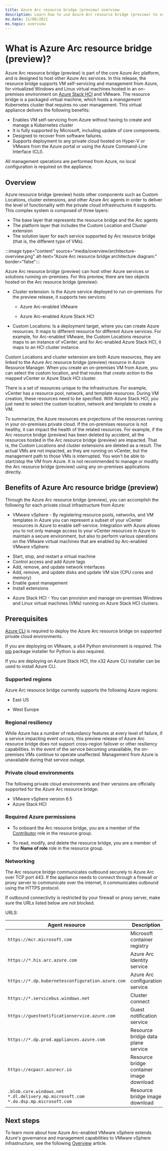 ```yaml
---
title: Azure Arc resource bridge (preview) overview
description: Learn how to use Azure Arc resource bridge (preview) to support VM self-servicing on Azure Stack HCI, VMware, and System Center Virtual Machine Manager.
ms.date: 11/08/2021
ms.topic: overview
---
```


# What is Azure Arc resource bridge (preview)?

Azure Arc resource bridge (preview) is part of the core Azure Arc platform, and is designed to host other Azure Arc services. In this release, the resource bridge supports VM self-servicing and management from Azure, for virtualized Windows and Linux virtual machines hosted in an on-premises environment on [Azure Stack HCI](/azure-stack/hci/overview) and VMware. The resource bridge is a packaged virtual machine, which hosts a *management* Kubernetes cluster that requires no user management. This virtual appliance delivers the following benefits:

* Enables VM self-servicing from Azure without having to create and manage a Kubernetes cluster
* It is fully supported by Microsoft, including update of core components.
* Designed to recover from software failures.
* Supports deployment to any private cloud hosted on Hyper-V or VMware from the Azure portal or using the Azure Command-Line Interface (CLI).

All management operations are performed from Azure, no local configuration is required on the appliance.

## Overview

Azure resource bridge (preview) hosts other components such as Custom Locations, cluster extensions, and other Azure Arc agents in order to deliver the level of functionality with the private cloud infrastructures it supports. This complex system is composed of three layers:

* The base layer that represents the resource bridge and the Arc agents
* The platform layer that includes the Custom Location and Cluster extension
* The solution layer for each service supported by Arc resource bridge (that is, the different type of VMs).

:::image type="content" source="media/overview/architecture-overview.png" alt-text="Azure Arc resource bridge architecture diagram." border="false":::

Azure Arc resource bridge (preview) can host other Azure services or solutions running on-premises. For this preview, there are two objects hosted on the Arc resource bridge (preview):

* Cluster extension: Is the Azure service deployed to run on-premises. For the preview release, it supports two services:

   - Azure Arc-enabled VMware

   - Azure Arc-enabled Azure Stack HCI

* Custom Locations: Is a deployment target, where you can create Azure resources. It maps to different resource for different Azure services. For example, for Arc-enabled VMware, the Custom Locations resource maps to an instance of vCenter, and for Arc-enabled Azure Stack HCI, it maps to an HCI cluster instance.

Custom Locations and cluster extension are both Azure resources, they are linked to the Azure Arc resource bridge (preview) resource in Azure Resource Manager. When you create an on-premises VM from Azure, you can select the custom location, and that routes that *create action* to the mapped vCenter or Azure Stack HCI cluster.

There is a set of resources unique to the infrastructure. For example, vCenter has a resource pool, network, and template resources. During VM creation, these resources need to be specified. With Azure Stack HCI, you just need to select the custom location, network and template to create a VM.

To summarize, the Azure resources are projections of the resources running in your on-premises private cloud. If the on-premises resource is not healthy, it can impact the health of the related resources. For example, if the Arc resource bridge (preview) has been deleted by accident, all the resources hosted in the Arc resource bridge (preview) are impacted. That is, the Custom Locations and cluster extensions are deleted as a result. The actual VMs are not impacted, as they are running on vCenter, but the management path to those VMs is interrupted. You won't be able to start/stop the VM from Azure. It is not recommended to manage or modify the Arc resource bridge (preview) using any on-premises applications directly.

## Benefits of Azure Arc resource bridge (preview)

Through the Azure Arc resource bridge (preview), you can accomplish the following for each private cloud infrastructure from Azure:

* VMware vSphere - By registering resource pools, networks, and VM templates in Azure you can represent a subset of your vCenter resources in Azure to enable self-service. Integration with Azure allows you to not only manage access to your vCenter resources in Azure to maintain a secure environment, but also to perform various operations on the VMware virtual machines that are enabled by Arc-enabled VMware vSphere:

- Start, stop, and restart a virtual machine
- Control access and add Azure tags
- Add, remove, and update network interfaces
- Add, remove, and update disks and update VM size (CPU cores and memory)
- Enable guest management
- Install extensions

* Azure Stack HCI - You can provision and manage on-premises Windows and Linux virtual machines (VMs) running on Azure Stack HCI clusters.

## Prerequisites

[Azure CLI](/cli/azure/install-azure-cli) is required to deploy the Azure Arc resource bridge on supported private cloud environments.

If you are deploying on VMware, a x64 Python environment is required. The [pip](https://pypi.org/project/pip/) package installer for Python is also required.

If you are deploying on Azure Stack HCI, the x32 Azure CLI installer can be used to install Azure CLI.

### Supported regions

Azure Arc resource bridge currently supports the following Azure regions:

- East US

- West Europe

### Regional resiliency

While Azure has a number of redundancy features at every level of failure, if a service impacting event occurs, this preview release of Azure Arc resource bridge does not support cross-region failover or other resiliency capabilities. In the event of the service becoming unavailable, the on-premises VMs continue to operate unaffected. Management from Azure is unavailable during that service outage.

### Private cloud environments

The following private cloud environments and their versions are officially supported for the Azure Arc resource bridge:

* VMware vSphere version 6.5
* Azure Stack HCI

### Required Azure permissions

* To onboard the Arc resource bridge, you are a member of the [Contributor](../../role-based-access-control/built-in-roles.md#contributor) role in the resource group.

* To read, modify, and delete the resource bridge, you are a member of the **Name of role** role in the resource group.

### Networking

The Arc resource bridge communicates outbound securely to Azure Arc over TCP port 443. If the appliance needs to connect through a firewall or proxy server to communicate over the internet, it communicates outbound using the HTTPS protocol.

If outbound connectivity is restricted by your firewall or proxy server, make sure the URLs listed below are not blocked.

URLS:

| Agent resource | Description |
|---------|---------|
|`https://mcr.microsoft.com`|Microsoft container registry|
|`https://*.his.arc.azure.com`|Azure Arc Identity service|
|`https://*.dp.kubernetesconfiguration.azure.com`|Azure Arc configuration service|
|`https://*.servicebus.windows.net`|Cluster connect|
|`https://guestnotificationservice.azure.com` |Guest notification service|
|`https://*.dp.prod.appliances.azure.com`|Resource bridge data plane service|
|`https://ecpacr.azurecr.io` |Resource bridge container image download |
|`.blob.core.windows.net`<br> `*.dl.delivery.mp.microsoft.com`<br> `*.do.dsp.mp.microsoft.com` |Resource bridge image download |

## Next steps

To learn more about how Azure Arc-enabled VMware vSphere extends Azure's governance and management capabilities to VMware vSphere infrastructure, see the following [Overview](/vmware-vsphere/overview.md) article.